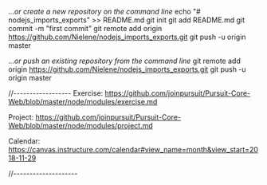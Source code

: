 *…or create a new repository on the command line*
echo "# nodejs_imports_exports" >> README.md
git init
git add README.md
git commit -m "first commit"
git remote add origin https://github.com/Nielene/nodejs_imports_exports.git
git push -u origin master

*…or push an existing repository from the command line*
git remote add origin https://github.com/Nielene/nodejs_imports_exports.git
git push -u origin master

//------------------
Exercise:
https://github.com/joinpursuit/Pursuit-Core-Web/blob/master/node/modules/exercise.md

Project:
https://github.com/joinpursuit/Pursuit-Core-Web/blob/master/node/modules/project.md

Calendar:
https://canvas.instructure.com/calendar#view_name=month&view_start=2018-11-29

//--------------------
